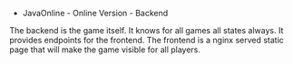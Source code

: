* JavaOnline - Online Version - Backend

The backend is the game itself. It knows for all games all states always. It provides endpoints for the frontend.
The frontend is a nginx served static page that will make the game visible for all players.